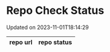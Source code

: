 # Repo Check Status

Updated on 2023-11-01T18:14:29

| repo url | repo status |
| -------- | -------- | 
